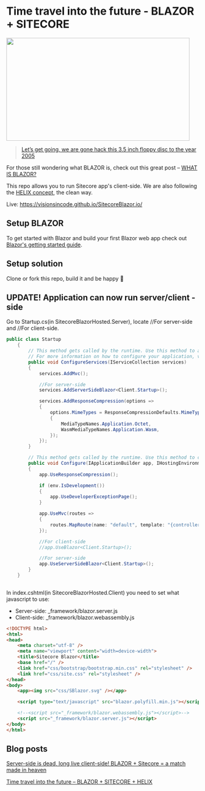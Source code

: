 # Time travel into the future - BLAZOR + SITECORE
<a href="https://visionsincode.files.wordpress.com/2018/06/hackerman.gif"><img data-attachment-id="3491" data-permalink="https://visionsincode.wordpress.com/?attachment_id=3491" data-orig-file="https://visionsincode.files.wordpress.com/2018/06/hackerman.gif?w=748" data-orig-size="480,270" data-comments-opened="1" data-image-meta="{&quot;aperture&quot;:&quot;0&quot;,&quot;credit&quot;:&quot;&quot;,&quot;camera&quot;:&quot;&quot;,&quot;caption&quot;:&quot;&quot;,&quot;created_timestamp&quot;:&quot;0&quot;,&quot;copyright&quot;:&quot;&quot;,&quot;focal_length&quot;:&quot;0&quot;,&quot;iso&quot;:&quot;0&quot;,&quot;shutter_speed&quot;:&quot;0&quot;,&quot;title&quot;:&quot;&quot;,&quot;orientation&quot;:&quot;0&quot;}" data-image-title="Hackerman" data-image-description="" data-medium-file="https://visionsincode.files.wordpress.com/2018/06/hackerman.gif?w=748?w=300" data-large-file="https://visionsincode.files.wordpress.com/2018/06/hackerman.gif?w=748?w=480" src="https://visionsincode.files.wordpress.com/2018/06/hackerman.gif?w=480" alt="" class="aligncenter size-full wp-image-3491" width="480" height="270" srcset="https://visionsincode.files.wordpress.com/2018/06/hackerman.gif?w=480&amp;zoom=2 1.5x" src-orig="https://visionsincode.files.wordpress.com/2018/06/hackerman.gif?w=748" scale="1.5"></a>

> [Let’s get going, we are gone hack this 3.5 inch floppy disc to the year 2005](https://www.youtube.com/watch?v=KEkrWRHCDQU&amp;feature=youtu.be&amp;t=66)

For those still wondering what BLAZOR is, check out this great post – [WHAT IS BLAZOR?](https://learn-blazor.com/getting-started/what-is-blazor/ )

This repo allows you to run Sitecore app's client-side. We are also following the [HELIX concept](http://helix.sitecore.net/), the clean way.

Live: https://visionsincode.github.io/SitecoreBlazor.io/

## Setup BLAZOR
To get started with Blazor and build your first Blazor web app check out [Blazor's getting started guide](https://blazor.net/docs/get-started.html).

## Setup solution
Clone or fork this repo, build it and be happy 🙂

## UPDATE! Application can now run server/client -side
Go to Startup.cs(in SitecoreBlazorHosted.Server), locate //For server-side and //For client-side.
```csharp
public class Startup
    {
        // This method gets called by the runtime. Use this method to add services to the container.
        // For more information on how to configure your application, visit https://go.microsoft.com/fwlink/?LinkID=398940
        public void ConfigureServices(IServiceCollection services)
        {
            services.AddMvc();

            //For server-side
            services.AddServerSideBlazor<Client.Startup>();

            services.AddResponseCompression(options =>
            {
                options.MimeTypes = ResponseCompressionDefaults.MimeTypes.Concat(new[]
                {
                    MediaTypeNames.Application.Octet,
                    WasmMediaTypeNames.Application.Wasm,
                });
            });
        }

        // This method gets called by the runtime. Use this method to configure the HTTP request pipeline.
        public void Configure(IApplicationBuilder app, IHostingEnvironment env)
        {
            app.UseResponseCompression();

            if (env.IsDevelopment())
            {
                app.UseDeveloperExceptionPage();
            }

            app.UseMvc(routes =>
            {
                routes.MapRoute(name: "default", template: "{controller}/{action}/{id?}");
            });

            //For client-side
            //app.UseBlazor<Client.Startup>();

            //For server-side
            app.UseServerSideBlazor<Client.Startup>();
        }
    }
        
```
In index.cshtml(in SitecoreBlazorHosted.Client) you need to set what javascript to use:
- Server-side: _framework/blazor.server.js
- Client-side: _framework/blazor.webassembly.js
```html
<!DOCTYPE html>
<html>
<head>
    <meta charset="utf-8" />
    <meta name="viewport" content="width=device-width">
    <title>Sitecore Blazor</title>
    <base href="/" />
    <link href="css/bootstrap/bootstrap.min.css" rel="stylesheet" />
    <link href="css/site.css" rel="stylesheet" />
</head>
<body>
    <app><img src="css/SBlazor.svg" /></app>

    <script type="text/javascript" src="blazor.polyfill.min.js"></script>

    <!--<script src="_framework/blazor.webassembly.js"></script>-->
    <script src="_framework/blazor.server.js"></script>
</body>
</html>        
```

## Blog posts
[Server-side is dead, long live client-side! BLAZOR + Sitecore = a match made in heaven](https://visionsincode.wordpress.com/2018/05/13/server-side-is-dead-long-live-client-side-blazor-sitecore-a-match-made-in-heaven/)

[Time travel into the future – BLAZOR + SITECORE + HELIX](https://visionsincode.wordpress.com/2018/06/30/time-travel-into-the-future-blazor-sitecore-helix/)

